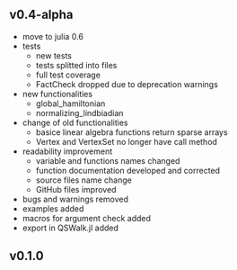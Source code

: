 ## v0.4-alpha
* move to julia 0.6
* tests
  - new tests
  - tests splitted into files
  - full test coverage
  - FactCheck dropped due to deprecation warnings
* new functionalities
  - global_hamiltonian 
  - normalizing_lindbiadian
* change of old functionalities
  - basice linear algebra functions return sparse arrays
  - Vertex and VertexSet no longer have call method
* readability improvement
  - variable and functions names changed
  - function documentation developed and corrected
  - source files name change
  - GitHub files improved
* bugs and warnings removed
* examples added
* macros for argument check added
* export in QSWalk.jl added


## v0.1.0
